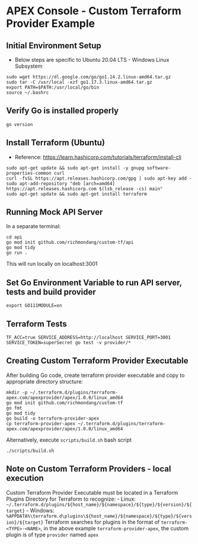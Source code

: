 # APEX Console - Custom Terraform Provider Example

## Initial Environment Setup

- Below steps are specific to Ubuntu 20.04 LTS - Windows Linux Subsystem

```
sudo wget https://dl.google.com/go/go1.14.2.linux-amd64.tar.gz
sudo tar -C /usr/local -xzf go1.17.3.linux-amd64.tar.gz
export PATH=$PATH:/usr/local/go/bin
source ~/.bashrc
```
## Verify Go is installed properly
```
go version
```


## Install Terraform (Ubuntu)
- Reference: https://learn.hashicorp.com/tutorials/terraform/install-cli
```
sudo apt-get update && sudo apt-get install -y gnupg software-properties-common curl
curl -fsSL https://apt.releases.hashicorp.com/gpg | sudo apt-key add -
sudo apt-add-repository "deb [arch=amd64] https://apt.releases.hashicorp.com $(lsb_release -cs) main"
sudo apt-get update && sudo apt-get install terraform
```

## Running Mock API Server
In a separate terminal:
```
cd api
go mod init github.com/richmondang/custom-tf/api
go mod tidy
go run .
```
This will run locally on localhost:3001


## Set Go Environment Variable to run API server, tests and build provider
```
export GO111MODULE=on
```

## Terraform Tests
```
TF_ACC=true SERVICE_ADDRESS=http://localhost SERVICE_PORT=3001 SERVICE_TOKEN=superSecret go test -v provider/*
```


## Creating Custom Terraform Provider Executable
After building Go code, create terraform provider executable and copy to appropriate directory structure:
```
mkdir -p ~/.terraform.d/plugins/terraform-apex.com/apexprovider/apex/1.0.0/linux_amd64
go mod init github.com/richmondang/custom-tf
go fmt
go mod tidy
go build -o terraform-provider-apex
cp terraform-provider-apex ~/.terraform.d/plugins/terraform-apex.com/apexprovider/apex/1.0.0/linux_amd64
```
Alternatively, execute `scripts/build.sh` bash script
```
./scripts/build.sh
```

## Note on Custom Terraform Providers - local execution
Custom Terraform Provider Executable must be located in a Terraform Plugins Directory for Terraform to recognize:
    - Linux: `~/.terraform.d/plugins/${host_name}/${namespace}/${type}/${version}/${target}`
    - Windows: `%APPDATA%\terraform.d\plugins\${host_name}/${namespace}/${type}/${version}/${target}`
Terraform searches for plugins in the format of `terraform-<TYPE>-<NAME>`, in the above example `terraform-provider-apex`, the custom plugin is of type `provider` named `apex`

